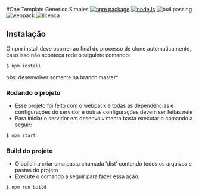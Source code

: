 #One Template Generico Simples
[![npm package](https://img.shields.io/badge/npm-v5.6.0-red.svg)](https://npm.org) [![nodeJs](https://img.shields.io/badge/node-v8.9.4-orange.svg)](https://nodejs.org) ![buil passing](https://img.shields.io/scrutinizer/build/g/filp/whoops.svg) ![webpack](https://img.shields.io/badge/webpack-3.10.0-blue.svg) ![licenca](https://img.shields.io/npm/l/express.svg)

## Instalação
O npm install deve ocorrer ao final do processo de clone automaticamente, caso isso não aconteça rode o seguinte comando:

```sh
$ npm install
```

obs: desenvolver somente na branch master*

### Rodando o projeto
- Esse projeto foi feito com o webpack e todas as dependências e configurações do servidor e outras configurações devem ser feitas nele
- Para iniciar o servidor em desenvolvimento basta executar o comando a seguir:

```sh
$ npm start
```

### Build do projeto
- O build ira criar uma pasta chamada 'dist' contendo todos os arquivos e pastas do projeto
- Execute o comando a seguir para fazer essa ação:

```sh
$ npm run build
```
